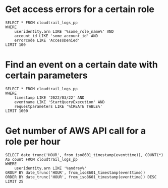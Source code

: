 # Get access errors for a certain role

```
SELECT * FROM cloudtrail_logs_pp
WHERE 
    useridentity.arn LIKE '%some_role_name%' AND
    account_id LIKE 'some_account_id' AND
    errorcode LIKE 'AccessDenied'
LIMIT 100
```

# Find an event on a certain date with certain parameters

```
SELECT * FROM cloudtrail_logs_pp 
WHERE
    timestamp LIKE '2022/03/22' AND
    eventname LIKE 'StartQueryExecution' AND
    requestparameters LIKE '%CREATE TABLE%'
LIMIT 1000
```

# Get number of AWS API call for a role per hour

```
SELECT date_trunc('HOUR', from_iso8601_timestamp(eventtime)), COUNT(*) AS count FROM cloudtrail_logs_pp
WHERE 
    useridentity.arn LIKE '%andrey%'
GROUP BY date_trunc('HOUR', from_iso8601_timestamp(eventtime))
ORDER BY date_trunc('HOUR', from_iso8601_timestamp(eventtime)) DESC
LIMIT 25
```